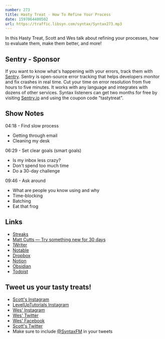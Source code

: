 ```yaml
---
number: 273
title: Hasty Treat - How To Refine Your Process
date: 1597064400502
url: https://traffic.libsyn.com/syntax/Syntax273.mp3
---
```


In this Hasty Treat, Scott and Wes talk about refining your processes, how to evaluate them, make them better, and more!

## Sentry - Sponsor
If you want to know what's happening with your errors, track them with [Sentry](https://sentry.io/). Sentry is open-source error tracking that helps developers monitor and fix crashes in real time. Cut your time on error resolution from five hours to five minutes. It works with any language and integrates with dozens of other services. Syntax listeners can get two months for free by visiting [Sentry.io](https://sentry.io/) and using the coupon code "tastytreat".

## Show Notes

04:18 - Find slow process
* Getting through email
* Cleaning my desk

06:29 - Set clear goals (smart goals)
* Is my inbox less crazy?
* Don't spend too much time
* Do a 30-day challenge

09:46 - Ask around
* What are people you know using and why
* Time-blocking
* Batching
* Eat that frog

## Links
* [Streaks](https://streaksapp.com/)
* [Matt Cutts — Try something new for 30 days](https://www.ted.com/talks/matt_cutts_try_something_new_for_30_days)
* [1Writer](https://1writerapp.com/)
* [Notable](https://notable.app/)
* [Dropbox](https://www.dropbox.com/)
* [Notion](https://www.notion.so/)
* [Obsidian](https://obsidian.md/)
* [Todoist](https://todoist.com/)

## Tweet us your tasty treats!
* [Scott's Instagram](https://www.instagram.com/stolinski/)
* [LevelUpTutorials Instagram](https://www.instagram.com/LevelUpTutorials/)
* [Wes' Instagram](https://www.instagram.com/wesbos/)
* [Wes' Twitter](https://twitter.com/wesbos)
* [Wes' Facebook](https://www.facebook.com/wesbos.developer)
* [Scott's Twitter](https://twitter.com/stolinski)
* Make sure to include [@SyntaxFM](https://twitter.com/SyntaxFM) in your tweets